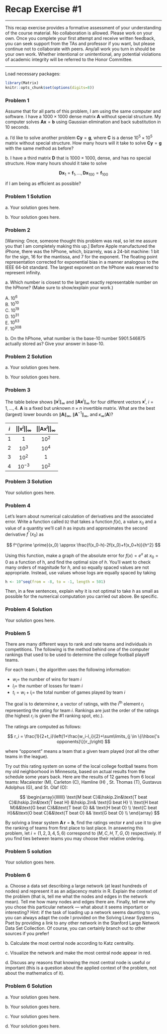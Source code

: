 Recap Exercise \#1
================

------------------------------------------------------------------------

This recap exercise provides a formative assessment of your
understanding of the course material. No collaboration is allowed.
Please work on your own. Once you complete your first attempt and
receive written feedback, you can seek support from the TAs and
professor if you want, but please continue not to collaborate with
peers. Any/all work you turn in should be your own work. Whether
intentional or unintentional, any potential violations of academic
integrity will be referred to the Honor Committee.

------------------------------------------------------------------------

Load necessary packages:

``` r
library(Matrix)
knitr::opts_chunk$set(options(digits=8))
```

### Problem 1

Assume that for all parts of this problem, I am using the same computer
and software. I have a $1000 \times 1000$ dense matrix $\mathbf{A}$
without special structure. My computer solves
$\mathbf{A} \mathbf{x}=\mathbf{b}$ using Gaussian elimination and back
substitution in 10 seconds.

a\. I’d like to solve another problem
$\mathbf{C} \mathbf{y}=\mathbf{g}$, where $\mathbf{C}$ is a dense
$10^5 \times 10^5$ matrix without special structure. How many hours will
it take to solve $\mathbf{C} \mathbf{y}=\mathbf{g}$ with the same method
as before?

b\. I have a third matrix $\mathbf{D}$ that is $1000 \times 1000$,
dense, and has no special structure. How many hours should it take to
solve

$$
\mathbf{D} \mathbf{x}_1 = \mathbf{f}_1, \ldots, \mathbf{D} \mathbf{x}_{100} = \mathbf{f}_{100}
$$

if I am being as efficient as possible?

### Problem 1 Solution

a\. Your solution goes here.

b\. Your solution goes here.

### Problem 2

\[Warning: Once, someone thought this problem was real, so let me assure
you that I am completely making this up.\] Before Apple manufactured the
iPhone, there was the hPhone, which, bizarrely, was a 24-bit machine: 1
bit for the sign, 16 for the mantissa, and 7 for the exponent. The
floating point representation corrected for exponential bias in a manner
analogous to the IEEE 64-bit standard. The largest exponent on the
hPhone was reserved to represent infinity.

a\. Which number is closest to the largest exactly representable number
on the hPhone? (Make sure to show/explain your work.)

A. $10^6$  
B. $10^{10}$  
C. $10^{19}$  
D. $10^{31}$  
E. $10^{63}$  
F. $10^{308}$

b\. On the hPhone, what number is the base-10 number 5901.546875
actually stored as? Give your answer in base-10.

### Problem 2 Solution

a\. Your solution goes here.

b\. Your solution goes here.

### Problem 3

The table below shows $\lVert\mathbf{x}^i\rVert_\infty$ and
$\lVert\mathbf{A}\mathbf{x}^i\rVert_\infty$ for four different vectors
$\mathbf{x}^i$, $i=1,\ldots,4$. $\mathbf{A}$ is a fixed but unknown
$n \times n$ invertible matrix. What are the best (largest) lower bounds
on $\lVert\mathbf{A}\rVert_\infty$,
$\lVert\mathbf{A}^{-1}\rVert_\infty$, and $\kappa_\infty(\mathbf{A})$?

| $i$ | $\|\|\mathbf{x}^i\|\|_{\infty}$ | $\|\|\mathbf{A} \mathbf{x}^i\|\|_{\infty}$ |
|:---:|:-------------------------------:|:------------------------------------------:|
| $1$ |               $1$               |                   $10^2$                   |
| $2$ |             $10^3$              |                   $10^4$                   |
| $3$ |             $10^2$              |                    $1$                     |
| $4$ |            $10^{-3}$            |                   $10^2$                   |

### Problem 3 Solution

Your solution goes here.

### Problem 4

Let’s learn about numerical calculation of derivatives and the
associated error. Write a function called `D2` that takes a function
$f(x)$, a value $x_0$ and a value of a quantity we’ll call $h$ as inputs
and approximates the second derivative $f^{\prime \prime}(x_0)$ as

$$
f^{\prime \prime}(x_0) \approx \frac{f(x_0-h)-2f(x_0)+f(x_0+h)}{h^2}
$$

Using this function, make a graph of the absolute error for $f(x)=e^x$
at $x_0=0$ as a function of h, and find the optimal size of $h$. You’ll
want to check many orders of magnitude for $h$, and so equally spaced
values are not appropriate. Instead, use values whose logs are equally
spaced by taking

``` r
h <- 10^seq(from = -8, to = -1, length = 501)
```

Then, in a few sentences, explain why it is not optimal to take $h$ as
small as possible for the numerical computation you carried out above.
Be specific.

### Problem 4 Solution

Your solution goes here.

### Problem 5

There are many different ways to rank and rate teams and individuals in
competitions. The following is the method behind one of the computer
rankings that used to be used to determine the college football playoff
teams.

For each team $i$, the algorithm uses the following information:

- $w_i=$ the number of wins for team $i$
- $l_i=$ the number of losses for team $i$
- $t_i=w_i+l_i=$ the total number of games played by team $i$

The goal is to determine $\mathbf{r}$, a vector of ratings, with the
i<sup>th</sup> element $r_i$ representing the rating for team $i$.
Rankings are just the order of the ratings (the highest $r_i$ is given
the \#1 ranking spot, etc.).

The ratings are computed as follows:

$$
r_i = \frac{1}{2+t_i}\left(1+\frac{w_i-l_i}{2}+\sum\limits_{j \in \{i\hbox{'s opponents}\}}r_j\right)
$$

where “opponent” means a team that a given team played (*not* all the
other teams in the league).

Try out this rating system on some of the local college football teams
from my old neighborhood in Minnesota, based on actual results from the
schedule some years back. Here are the results of 12 games from 6 local
teams: Macalester (M), Carleton (C), Hamline (H) , St. Thomas (T),
Gustavus Adolphus (G), and St. Olaf (O):

$$
\begin{array}{lllllll}
\text{M beat C}&\hskip.2in&\text{T beat C}&\hskip.2in&\text{T beat H} &\hskip.2in& \text{G beat H} \\
\text{H beat M}&&\text{G beat C}&&\text{T beat G} && \text{H beat O} \\
\text{C beat H}&&\text{O beat C}&&\text{T beat O} && \text{G beat O} \\
\end{array}
$$

By solving a linear system $\mathbf{A}\,\mathbf{r}=\mathbf{b}$, find the
ratings vector $\mathbf{r}$ and use it to give the ranking of teams from
first place to last place. In answering this problem, let
$i=(1,2,3,4,5,6)$ correspond to $(M,C,H,T,G,O)$ respectively. If you
find ties between teams you may choose their relative ordering.

### Problem 5 solution

Your solution goes here.

### Problem 6

a\. Choose a data set describing a large network (at least hundreds of
nodes) and represent it as an adjacency matrix in R. Explain the context
of the problem (that is, tell me what the nodes and edges in the network
mean). Tell me how many nodes and edges there are. Finally, tell me why
you chose this particular network — what about it seems important or
interesting? Hint: if the task of loading up a network seems daunting to
you, you can always adapt the code I provided on the Solving Linear
Systems Pset by providing a link to any other network in the Stanford
Large Network Data Set Collection. Of course, you can certainly branch
out to other sources if you prefer!

b\. Calculate the most central node according to Katz centrality.

c\. Visualize the network and make the most central node appear in red.

d\. Discuss any reasons that knowing the most central node is useful or
important (this is a question about the applied context of the problem,
not about the mathematics of it).

### Problem 6 Solution

a\. Your solution goes here.

b\. Your solution goes here.

c\. Your solution goes here.

d\. Your solution goes here.
